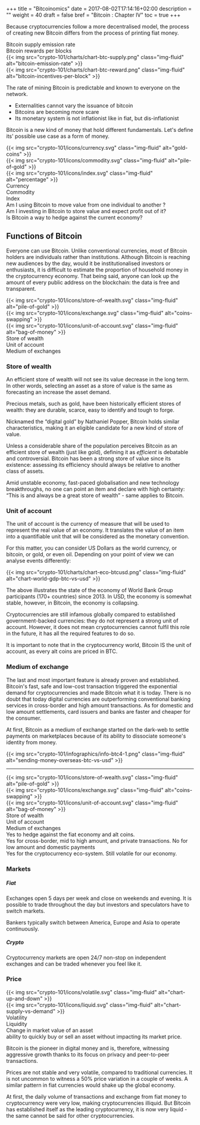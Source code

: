 +++
title = "Bitcoinomics"
date = 2017-08-02T17:14:16+02:00
description = ""
weight = 40
draft = false
bref = "Bitcoin : Chapter IV"
toc = true
+++


Because cryptocurrencies follow a more decentralised model, the process of creating new Bitcoin differs from the process of printing fiat money.


<div class="container">
  <div class="row">
    <div class="col">
     Bitcoin supply emission rate
    </div>
    <div class="col">
      Bitcoin rewards per blocks
    </div>
  </div>
   <div class="row">
    <div class="col">
      {{< img src="crypto-101/charts/chart-btc-supply.png" class="img-fluid" alt="bitcoin-emission-rate" >}}
    </div>
    <div class="col">
      {{< img src="crypto-101/charts/chart-btc-reward.png" class="img-fluid" alt="bitcoin-incentives-per-block" >}}
    </div>
  </div>
</div>


The rate of mining Bitcoin is predictable and known to everyone on the network.

* Externalities cannot vary the issuance of bitcoin
* Bitcoins are becoming more scare
* Its monetary system is not inflationist like in fiat, but dis-inflationist



Bitcoin is a new kind of money that hold different fundamentals. Let's define its' possible use case as a form of money.


<div class="container">
  <div class="row">
    <div class="col">
     {{< img src="crypto-101/icons/currency.svg" class="img-fluid" alt="gold-coins" >}}
    </div>
    <div class="col">
      {{< img src="crypto-101/icons/commodity.svg" class="img-fluid" alt="pile-of-gold" >}}
    </div>
    <div class="col">
      {{< img src="crypto-101/icons/index.svg" class="img-fluid" alt="percentage" >}}
    </div>
  </div>
   <div class="row">
    <div class="col">
      Currency
    </div>
    <div class="col">
      Commodity
    </div>
    <div class="col">
      Index
    </div>
  </div>
  <div class="row">
    <div class="col">
      Am I using Bitcoin to move value from one individual to another ? 
    </div>
    <div class="col">
      Am I investing in Bitcoin to store value and expect profit out of it? 
    </div>
    <div class="col">
      Is Bitcoin a way to hedge against the current economy?
    </div>
  </div>
</div>





## Functions of Bitcoin



Everyone can use Bitcoin. Unlike conventional currencies, most of Bitcoin holders are individuals rather than institutions. Although Bitcoin is reaching new audiences by the day, would it be institutionalised investors or enthusiasts, it is difficult to estimate the proportion of household money in the cryptocurrency economy. That being said, anyone can look up the amount of every public address on the blockchain: the data is free and transparent.



<div class="container">
  <div class="row">
    <div class="col">
      {{< img src="crypto-101/icons/store-of-wealth.svg" class="img-fluid" alt="pile-of-gold" >}}
    </div>
    <div class="col">
      {{< img src="crypto-101/icons/exchange.svg" class="img-fluid" alt="coins-swapping" >}}
    </div>
    <div class="col">
      {{< img src="crypto-101/icons/unit-of-account.svg" class="img-fluid" alt="bag-of-money" >}}
    </div>
  </div>
   <div class="row">
    <div class="col">
      Store of wealth
    </div>
    <div class="col">
      Unit of account
    </div>
    <div class="col">
      Medium of exchanges
    </div>
  </div>
 </div>



### Store of wealth


An efficient store of wealth will not see its value decrease in the long term. In other words, selecting an asset as a store of value is the same as forecasting an increase the asset demand.

Precious metals, such as gold, have been historically efficient stores of wealth: they are durable, scarce, easy to identify and tough to forge.

Nicknamed the “digital gold” by Nathaniel Popper, Bitcoin holds similar characteristics, making it an eligible candidate for a new kind of store of value.

Unless a considerable share of the population perceives Bitcoin as an efficient store of wealth (just like gold), defining it as _efficient_ is debatable and controversial. 
Bitcoin has been a strong store of value since its existence: assessing its efficiency should always be relative to another class of assets.

Amid unstable economy, fast-paced globalisation and new technology breakthroughs, no one can point an item and declare with high certainty: “This is and always be a great store of wealth” - same applies to Bitcoin.



### Unit of account


The unit of account is the currency of measure that will be used to represent the real value of an economy. It translates the value of an item into a quantifiable unit that will be considered as the monetary convention.

For this matter, you can consider US Dollars as the world currency, or bitcoin, or gold, or even oil. Depending on your point of view we can analyse events differently:


{{< img src="crypto-101/charts/chart-eco-btcusd.png" class="img-fluid" alt="chart-world-gdp-btc-vs-usd" >}}
 
The above illustrates the state of the economy of World Bank Group participants (170+ countries) since 2013. In USD, the economy is somewhat stable, however, in Bitcoin, the economy is collapsing.

Cryptocurrencies are still infamous globally compared to established government-backed currencies: they do not represent a strong unit of account. However, it does not mean cryptocurrencies cannot fulfil this role in the future, it has all the required features to do so.

It is important to note that in the cryptocurrency world, Bitcoin IS the unit of account, as every alt coins are priced in BTC.



### Medium of exchange


The last and most important feature is already proven and established. 
Bitcoin's fast, safe and low-cost transaction triggered the exponential demand for cryptocurrencies and made Bitcoin what it is today. 
There is no doubt that today digital currencies are outperforming conventional banking services in cross-border and high amount transactions. 
As for domestic and low amount settlements, card issuers and banks are faster and cheaper for the consumer.

At first, Bitcoin as a medium of exchange started on the dark-web to settle payments on marketplaces because of its ability to dissociate someone's identity from money.


{{< img src="crypto-101/infographics/info-btc4-1.png" class="img-fluid" alt="sending-money-overseas-btc-vs-usd" >}}



------------



<div class="container">
  <div class="row">
    <div class="col">
      {{< img src="crypto-101/icons/store-of-wealth.svg" class="img-fluid" alt="pile-of-gold" >}}
    </div>
    <div class="col">
      {{< img src="crypto-101/icons/exchange.svg" class="img-fluid" alt="coins-swapping" >}}
    </div>
    <div class="col">
      {{< img src="crypto-101/icons/unit-of-account.svg" class="img-fluid" alt="bag-of-money" >}}
    </div>
  </div>
   <div class="row">
    <div class="col">
      Store of wealth
    </div>
    <div class="col">
      Unit of account
    </div>
    <div class="col">
      Medium of exchanges
    </div>
  </div>
     <div class="row">
    <div class="col">
      Yes to hedge against the fiat economy and alt coins.
    </div>
    <div class="col">
      Yes for cross-border, mid to high amount, and private transactions.
      No for low amount and domestic payments 
    </div>
    <div class="col">
      Yes for the cryptocurrency eco-system. Still volatile for our economy.
    </div>
  </div>
 </div>





### Markets



##### Fiat 


Exchanges open 5 days per week and close on weekends and evening. It is possible to trade throughout the day but investors and speculators have to switch markets.

Bankers typically switch between America, Europe and Asia to operate continuously.



##### Crypto


Cryptocurrency markets are open 24/7 non-stop on independent exchanges and can be traded whenever you feel like it.





### Price



<div class="container">
  <div class="row">
    <div class="col">
      {{< img src="crypto-101/icons/volatile.svg" class="img-fluid" alt="chart-up-and-down" >}}
    </div>
    <div class="col">
      {{< img src="crypto-101/icons/liquid.svg" class="img-fluid" alt="chart-supply-vs-demand" >}}
    </div>
  </div>
   <div class="row">
    <div class="col">
      Volatility
    </div>
    <div class="col">
      Liquidity
    </div>
  </div>
    </div>
    <div class="col">
      Change in market value of an asset
    </div>
    <div class="col">
      ability to quickly buy or sell an asset without impacting its market price.
    </div>
  </div>
 </div>



Bitcoin is the pioneer in digital money and is, therefore, witnessing aggressive growth thanks to its focus on privacy and peer-to-peer transactions. 

Prices are not stable and very volatile, compared to traditional currencies. It is not uncommon to witness a 50% price variation in a couple of weeks. A similar pattern in fiat currencies would shake up the global economy.

At first, the daily volume of transactions and exchange from fiat money to cryptocurrency were very low, making cryptocurrencies illiquid. But Bitcoin has established itself as the leading cryptocurrency, it is now very liquid - the same cannot be said for other cryptocurrencies.
